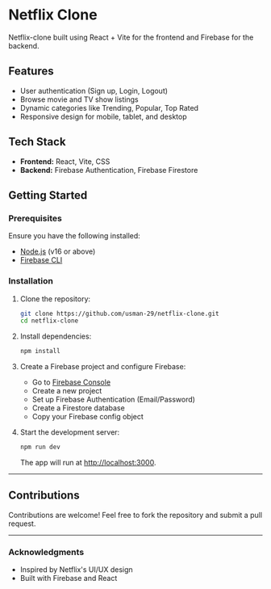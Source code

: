 # Netflix Clone

Netflix-clone built using React + Vite for the frontend and Firebase for the backend.

## Features

- User authentication (Sign up, Login, Logout)
- Browse movie and TV show listings
- Dynamic categories like Trending, Popular, Top Rated
- Responsive design for mobile, tablet, and desktop

## Tech Stack

- **Frontend:** React, Vite, CSS 
- **Backend:** Firebase Authentication, Firebase Firestore

## Getting Started

### Prerequisites

Ensure you have the following installed:

- [Node.js](https://nodejs.org/) (v16 or above)
- [Firebase CLI](https://firebase.google.com/docs/cli)

### Installation

1. Clone the repository:

   ```bash
   git clone https://github.com/usman-29/netflix-clone.git
   cd netflix-clone
   ```

2. Install dependencies:

   ```bash
   npm install
   ```

3. Create a Firebase project and configure Firebase:

   - Go to [Firebase Console](https://console.firebase.google.com/)
   - Create a new project
   - Set up Firebase Authentication (Email/Password)
   - Create a Firestore database
   - Copy your Firebase config object

4. Start the development server:

   ```bash
   npm run dev
   ```

   The app will run at [http://localhost:3000](http://localhost:5173).

---


## Contributions

Contributions are welcome! Feel free to fork the repository and submit a pull request.

---

### Acknowledgments

- Inspired by Netflix's UI/UX design
- Built with Firebase and React
